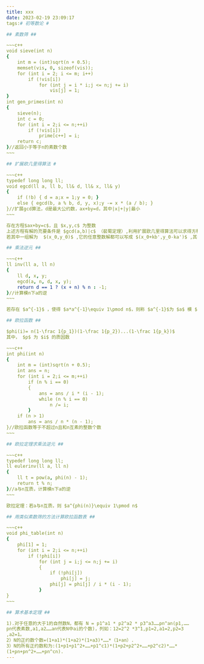 ```yaml
---
title: xxx
date: 2023-02-19 23:09:17
tags:# 初等数论 #

## 素数筛 ##

~~~c++
void sieve(int n)
{
    int m = (int)sqrt(n + 0.5);
    memset(vis, 0, sizeof(vis));
    for (int i = 2; i <= m; i++)
        if (!vis[i])
            for (int j = i * i;j <= n;j += i)
                vis[j] = 1;
}
int gen_primes(int n)
{
    sieve(n);
    int c = 0;
    for (int i = 2;i <= n;++i)
        if (!vis[i])
            prime[c++] = i;
    return c;
}//返回小于等于n的素数个数
~~~

## 扩展欧几里得算法 #

~~~c++
typedef long long ll;
void egcd(ll a, ll b, ll& d, ll& x, ll& y)
{
    if (!b) { d = a;x = 1;y = 0; }
    else { egcd(b, a % b, d, y, x);y -= x * (a / b); }
}//扩展gcd算法，d是最大公约数，ax+by=d，其中|x|+|y|最小
~~~

存在方程$ax+by=c$，且 $x,y,c$ 为整数
上述方程有解的充要条件是 $gcd(a,b)|c$ （裴蜀定理）,利用扩展欧几里得算法可以求得方程的解
若其中一组解为  $(x_0,y_0)$ ,它的任意整数解都可以写成 $(x_0+kb',y_0-ka')$ ,其中 $a'=a/gcd(a,b),b'=b/gcd(a,b)$

## 乘法逆元 ##

~~~c++
ll inv(ll a, ll n)
{
    ll d, x, y;
    egcd(a, n, d, x, y);
    return d == 1 ? (x + n) % n : -1;
}//计算模n下a的逆
~~~

若存在 $a^{-1}$ ，使得 $a*a^{-1}\equiv 1\pmod n$，则称 $a^{-1}$为 $a$ 模 $n$ 下的逆

## 欧拉函数 ##

$phi(i)= n(1-\frac 1{p_1})(1-\frac 1{p_2})...(1-\frac 1{p_k})$
其中， $p$ 为 $i$ 的质因数

~~~c++
int phi(int n)
{
    int m = (int)sqrt(n + 0.5);
    int ans = n;
    for (int i = 2;i <= m;++i)
        if (n % i == 0)
        {
            ans = ans / i * (i - 1);
            while (n % i == 0)
                n /= i;
        }
    if (n > 1)
        ans = ans / n * (n - 1);
}//欧拉函数等于不超过n且和n互素的整数个数
~~~

## 欧拉定理求乘法逆元 ##

~~~c++
typedef long long ll;
ll eulerinv(ll a, ll n)
{
    ll t = pow(a, phi(n) - 1);
    return t % n;
}//a与n互质，计算模n下a的逆
~~~

欧拉定理：若a与n互质，则 $a^{phi(n)}\equiv 1\pmod n$

## 用类似素数筛的方法计算欧拉函数表 ##

~~~c++
void phi_table(int n)
{
    phi[1] = 1;
    for (int i = 2;i <= n;++i)
        if (!phi[i])
            for (int j = i;j <= n;j += i)
            {
                if (!phi[j])
                    phi[j] = j;
                phi[j] = phi[j] / i * (i - 1);
            }
}
~~~

## 算术基本定理 ##

1).对于任意的大于1的自然数N，都有 N = p1^a1 * p2^a2 * p3^a3……pn^an(p1,……
pn代表素数,a1,a2……an代表N中ai的个数)，列如：12=2^2 *3^1,p1=2,a1=2,p2=3
,a2=1。
2）N的正约数个数=(1+a1)*(1+a2)*(1+a3)*……*（1+an）.
3）N的所有正约数和为:(1+p1+p1^2+……+p1^c1)*(1+p2+p2^2+……+p2^c2)*……*
(1+pn+pn^2+……+pn^cn).
---
```

